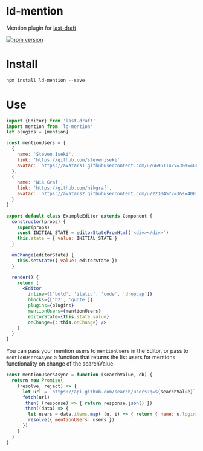 # ld-mention
Mention plugin for [last-draft](http://lastdraft.vace.nz)

[![npm version](https://badge.fury.io/js/ld-mention.svg)](https://badge.fury.io/js/ld-mention)

# Install
```jsx
npm install ld-mention --save
```

# Use
```jsx
import {Editor} from 'last-draft'
import mention from 'ld-mention'
let plugins = [mention]

const mentionUsers = [
  {
    name: 'Steven Iseki',
    link: 'https://github.com/steveniseki',
    avatar: 'https://avatars1.githubusercontent.com/u/6695114?v=3&s=400',
  },
  {
    name: 'Nik Graf',
    link: 'https://github.com/nikgraf',
    avatar: 'https://avatars2.githubusercontent.com/u/223045?v=3&s=400',
  }
]

export default class ExampleEditor extends Component {
  constructor(props) {
    super(props)
    const INITIAL_STATE = editorStateFromHtml('<div></div>')
    this.state = { value: INITIAL_STATE }
  }

  onChange(editorState) {
    this.setState({ value: editorState })
  }

  render() {
    return (
      <Editor
        inline={['bold', 'italic', 'code', 'dropcap']}
        blocks={['h2', 'quote']}
        plugins={plugins}
        mentionUsers={mentionUsers}
        editorState={this.state.value}
        onChange={::this.onChange} />
    )
  }
}
```

You can pass your mention users to `mentionUsers` in the Editor, or pass to `mentionUsersAsync` a function that returns the list users for mentions functionality on change of the searchValue.

```jsx
const mentionUsersAsync = function (searchValue, cb) {
  return new Promise(
    (resolve, reject) => {
      let url = `https://api.github.com/search/users?q=${searchValue}`
      fetch(url)
      .then( (response) => { return response.json() })
      .then((data) => {
        let users = data.items.map( (u, i) => { return { name: u.login, link: u.html_url, avatar: u.avatar_url } })
        resolve({ mentionUsers: users })
      })
    }
  )
}
```
